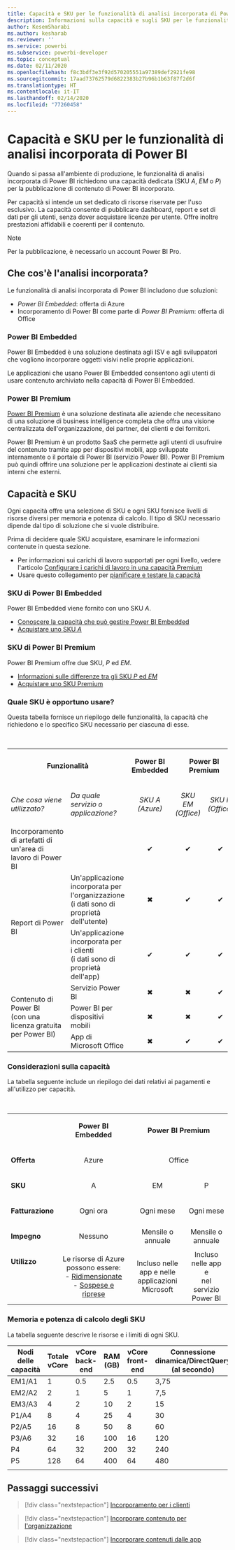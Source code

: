 ```yaml
---
title: Capacità e SKU per le funzionalità di analisi incorporata di Power BI
description: Informazioni sulla capacità e sugli SKU per le funzionalità di analisi incorporata di Power BI.
author: KesemSharabi
ms.author: kesharab
ms.reviewer: ''
ms.service: powerbi
ms.subservice: powerbi-developer
ms.topic: conceptual
ms.date: 02/11/2020
ms.openlocfilehash: f8c3bdf3e3f92d570205551a97389def2921fe98
ms.sourcegitcommit: 17aad73762579d6822383b27b96b1b63f87f2d6f
ms.translationtype: HT
ms.contentlocale: it-IT
ms.lasthandoff: 02/14/2020
ms.locfileid: "77260458"
---
```

# <a name="capacity-and-skus-in-power-bi-embedded-analytics"></a>Capacità e SKU per le funzionalità di analisi incorporata di Power BI

Quando si passa all'ambiente di produzione, le funzionalità di analisi incorporata di Power BI richiedono una capacità dedicata (SKU *A*, *EM* o *P*) per la pubblicazione di contenuto di Power BI incorporato.

Per capacità si intende un set dedicato di risorse riservate per l'uso esclusivo. La capacità consente di pubblicare dashboard, report e set di dati per gli utenti, senza dover acquistare licenze per utente. Offre inoltre prestazioni affidabili e coerenti per il contenuto.

>[!NOTE]
>Per la pubblicazione, è necessario un account Power BI Pro.

## <a name="what-is-embedded-analytics"></a>Che cos'è l'analisi incorporata?

Le funzionalità di analisi incorporata di Power BI includono due soluzioni:
* *Power BI Embedded*: offerta di Azure
* Incorporamento di Power BI come parte di *Power BI Premium*: offerta di Office

### <a name="power-bi-embedded"></a>Power BI Embedded

Power BI Embedded è una soluzione destinata agli ISV e agli sviluppatori che vogliono incorporare oggetti visivi nelle proprie applicazioni.

Le applicazioni che usano Power BI Embedded consentono agli utenti di usare contenuto archiviato nella capacità di Power BI Embedded.

### <a name="power-bi-premium"></a>Power BI Premium

[Power BI Premium](../service-premium-what-is.md) è una soluzione destinata alle aziende che necessitano di una soluzione di business intelligence completa che offra una visione centralizzata dell'organizzazione, dei partner, dei clienti e dei fornitori.

Power BI Premium è un prodotto SaaS che permette agli utenti di usufruire del contenuto tramite app per dispositivi mobili, app sviluppate internamente o il portale di Power BI (servizio Power BI). Power BI Premium può quindi offrire una soluzione per le applicazioni destinate ai clienti sia interni che esterni.

## <a name="capacity-and-skus"></a>Capacità e SKU

Ogni capacità offre una selezione di SKU e ogni SKU fornisce livelli di risorse diversi per memoria e potenza di calcolo. Il tipo di SKU necessario dipende dal tipo di soluzione che si vuole distribuire.

Prima di decidere quale SKU acquistare, esaminare le informazioni contenute in questa sezione.
* Per informazioni sui carichi di lavoro supportati per ogni livello, vedere l'articolo [Configurare i carichi di lavoro in una capacità Premium](../service-admin-premium-workloads.md)
* Usare questo collegamento per [pianificare e testare la capacità](../service-premium-capacity-optimize.md#testing-approaches)

### <a name="power-bi-embedded-skus"></a>SKU di Power BI Embedded

Power BI Embedded viene fornito con uno SKU *A*.
* [Conoscere la capacità che può gestire Power BI Embedded](https://powerbi.microsoft.com/blog/power-bi-developer-community-june-july-update/#Capacity-Plan)
* [Acquistare uno SKU *A*](../service-admin-premium-purchase.md#purchase-a-skus-for-testing-and-other-scenarios)

### <a name="power-bi-premium-skus"></a>SKU di Power BI Premium

Power BI Premium offre due SKU, *P* ed *EM*.
* [Informazioni sulle differenze tra gli SKU *P* ed *EM*](../service-premium-what-is.md#subscriptions-and-licensing)
* [Acquistare uno SKU Premium](../service-admin-premium-purchase.md)

### <a name="which-sku-should-i-use"></a>Quale SKU è opportuno usare?

Questa tabella fornisce un riepilogo delle funzionalità, la capacità che richiedono e lo specifico SKU necessario per ciascuna di esse. 

</br>
<table>
<col width="20%">
<col width="20%">
<col width="20%">
<col width="20%">
<col width="20%">
<tbody>
<tr>
<td style="text-align: center"; colspan="2"><p><b>Funzionalità</b></p></td>
<td style="text-align: center">
<p><b>Power BI Embedded</b></p>
</td>
<td style="text-align: center"; colspan="2">
<p><b>Power BI Premium</b></p>
</td>
</tr>
<tr>
<td><p><em>Che cosa viene utilizzato?</em><p></td>
<td><p><em>Da quale servizio o applicazione?</em><p></td>
<td style="text-align: center"><p><em>SKU A</br>(Azure)</em></p></td>
<td style="text-align: center"><p><em>SKU EM</br>(Office)</em></p></td>
<td style="text-align: center"><p><em>SKU P</br>(Office)</em></p></td>
</tr>
<tr>
<td>Incorporamento di artefatti di un'area di lavoro di Power BI</td>
<td>
</td>
<td style="text-align: center">✔</td>
<td style="text-align: center">✔</td>
<td style="text-align: center">✔</td>
</tr>
<tr>
<td rowspan="2">Report di Power BI</td>
<td>Un'applicazione incorporata per l'organizzazione</br>(i dati sono di proprietà dell'utente)</td>
<td style="text-align: center">✖</td>
<td style="text-align: center">✔</td>
<td style="text-align: center">✔</td>
</tr>
<tr>
<td>Un'applicazione incorporata per i clienti</br>(i dati sono di proprietà dell'app)</td>
<td style="text-align: center">✔</td>
<td style="text-align: center">✔</td>
<td style="text-align: center">✔</td>
</tr>
<tr>
<td rowspan="3">Contenuto di Power BI<br>(con una licenza gratuita per Power BI)</td>
<td>Servizio Power BI</td>
<td style="text-align: center">✖</td>
<td style="text-align: center">✖</td>
<td style="text-align: center">✔</td>
</tr>
<tr>
<td>Power BI per dispositivi mobili</td>
<td style="text-align: center">✖</td>
<td style="text-align: center">✖</td>
<td style="text-align: center">✔</td>
</tr>
<tr>
<td>App di Microsoft Office</td>
<td style="text-align: center">✖</td>
<td style="text-align: center">✔</td>
<td style="text-align: center">✔</td>
</tr>
</tbody>
</table>

### <a name="capacity-considerations"></a>Considerazioni sulla capacità

La tabella seguente include un riepilogo dei dati relativi ai pagamenti e all'utilizzo per capacità.

</br>
<table>
<tbody>
<tr>
<td></td>
<td style="text-align: center;"><p><strong>Power BI Embedded</strong></p></td>
<td style="text-align: center;" colspan="2"><p><strong>Power BI Premium</strong></p></td>
</tr>
<tr>
<td><p><strong>Offerta</strong></p></td>
<td style="text-align: center;"><p>Azure</p></td>
<td style="text-align: center;" colspan="2"><p>Office</p></td>
</tr>
<tr>
<td><p><strong>SKU</strong></p></td>
<td style="text-align: center;"><p>A</p></td>
<td style="text-align: center;"><p>EM</p></td>
<td style="text-align: center;"><p>P</p></td>
</tr>
<tr>
<td><p><strong>Fatturazione</strong></td>
<td style="text-align: center;">Ogni ora</td>
<td style="text-align: center;">Ogni mese</td>
<td style="text-align: center;">Ogni mese</td>
</tr>
<tr>
<td><p><strong>Impegno</strong></td>
<td style="text-align: center;">Nessuno</td>
<td style="text-align: center;">Mensile o annuale</td>
<td style="text-align: center;">Mensile o annuale</td>
</tr>
<tr>
<td valign="top"><p><strong>Utilizzo</strong></td>
<td style="text-align: center;">Le risorse di Azure possono essere:</br>- <a href="azure-pbie-scale-capacity.md">Ridimensionate</a></br>- <a href="azure-pbie-pause-start.md">Sospese e riprese</a>
</td>
<td style="text-align: center;">Incluso nelle app e nelle</br> applicazioni Microsoft</td>
<td style="text-align: center;">Incluso nelle app e</br> nel servizio Power BI</td>
</tr>
</tbody>
</table>

### <a name="sku-memory-and-computing-power"></a>Memoria e potenza di calcolo degli SKU

La tabella seguente descrive le risorse e i limiti di ogni SKU.

| Nodi delle capacità | Totale vCore | vCore back-end | RAM (GB) | vCore front-end | Connessione dinamica/DirectQuery (al secondo) | Parallelismo di aggiornamento dei modelli |
| --- | --- | --- | --- | --- | --- | --- |
| EM1/A1 | 1 | 0.5 | 2.5 | 0.5 | 3,75 | 1 |
| EM2/A2 | 2 | 1 | 5 | 1 | 7,5 | 2 |
| EM3/A3 | 4 | 2 | 10 | 2 | 15 | 3 |
| P1/A4 | 8 | 4 | 25 | 4 | 30 | 6 |
| P2/A5 | 16 | 8 | 50 | 8 | 60 | 12 |
| P3/A6 | 32 | 16 | 100 | 16 | 120 | 24 |
| P4 | 64 | 32 | 200 | 32 | 240 | 48 |
| P5 | 128 | 64 | 400 | 64 | 480 | 96 |
| | | | | | | |

## <a name="next-steps"></a>Passaggi successivi

> [!div class="nextstepaction"]
>[Incorporamento per i clienti](embed-sample-for-customers.md)

> [!div class="nextstepaction"]
>[Incorporare contenuto per l'organizzazione](embed-sample-for-your-organization.md)

> [!div class="nextstepaction"]
> [Incorporare contenuti dalle app](embed-from-apps.md)